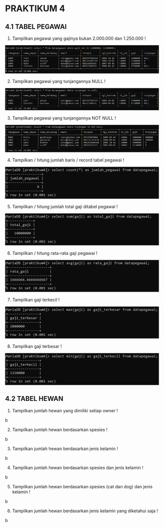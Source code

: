 # PRAKTIKUM 4

## 4.1 TABEL PEGAWAI

1. Tampilkan pegawai yang gajinya bukan 2.000.000 dan 1.250.000 !

![foto1](foto/foto1.png)

2. Tampilkan pegawai yang tunjangannya NULL !

![foto2](foto/foto2.png)

3. Tampilkan pegawai yang tunjangannya NOT NULL !

![foto3](foto/foto3.png)

4. Tampilkan / hitung jumlah baris / record tabel pegawai !

![foto4](foto/foto4.png)

5. Tampilkan / hitung jumlah total gaji ditabel pegawai !

![foto5](foto/foto5.png)

6. Tampilkan / hitung rata-rata gaji pegawai !

![foto6](foto/foto6.png)

7. Tampilkan gaji terkecil !

![foto7](foto/foto7.png)

8. Tampilkan gaji terbesar !

![foto8](foto/foto8.png)

## 4.2 TABEL HEWAN

1. Tampilkan jumlah hewan yang dimiliki setiap owner !

b

2. Tampilkan jumlah hewan berdasarkan spesies !

b

3. Tampilkan jumlah hewan berdasarkan jenis kelamin !

b

4. Tampilkan jumlah hewan berdasarkan spesies dan jenis kelamin !

b

5. Tampilkan jumlah hewan berdasarkan spesies (cat dan dog) dan jenis kelamin !

b

6. Tampilkan jumlah hewan berdasarkan jenis kelamin yang diketahui saja !

b
